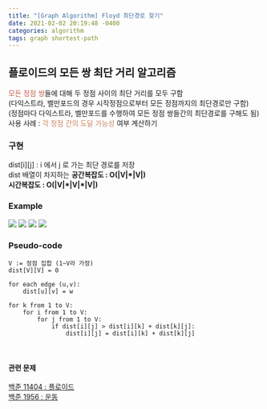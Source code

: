 ```yaml
---
title: "[Graph Algorithm] Floyd 최단경로 찾기"
date: 2021-02-02 20:19:48 -0400
categories: algorithm
tags: graph shortest-path
---
```


## 플로이드의 모든 쌍 최단 거리 알고리즘
<span style="color:#c55f4e">모든 정점 쌍</span>들에 대해 두 정점 사이의 최단 거리를 모두 구함  
(다익스트라, 벨만포드의 경우 시작정점으로부터 모든 정점까지의 최단경로만 구함)  
(정점마다 다익스트라, 벨만포드를 수행하여 모든 정점 쌍들간의 최단경로를 구해도 됨)  
사용 사례 : <span style="color:#ca8462">각 정점 간의 도달 가능성</span> 여부 계산하기  

### 구현
dist\[i]\[j] : i 에서 j 로 가는 최단 경로를 저장  
dist 배열이 차지하는 **공간복잡도 : O(|V|\*|V|)**  
**시간복잡도 : O(|V|\*|V|\*|V|)**  

### Example
<img src="https://img1.daumcdn.net/thumb/R1280x0/?scode=mtistory2&fname=https%3A%2F%2Fblog.kakaocdn.net%2Fdn%2Fq0qSB%2FbtqWjq3XDhr%2FCt85vTNM0bfK0HWpIXHy00%2Fimg.png"/>
<img src="https://img1.daumcdn.net/thumb/R1280x0/?scode=mtistory2&fname=https%3A%2F%2Fblog.kakaocdn.net%2Fdn%2FbFo2Vw%2FbtqWx6pKKR0%2F16PU9UvxclRkE6kQCoHla1%2Fimg.jpg"/>
<img src="https://img1.daumcdn.net/thumb/R1280x0/?scode=mtistory2&fname=https%3A%2F%2Fblog.kakaocdn.net%2Fdn%2FewH6vM%2FbtqWsHqw9q0%2FLakYK6uKtzkxtSHvqpYiz1%2Fimg.png"/>
<img src="https://img1.daumcdn.net/thumb/R1280x0/?scode=mtistory2&fname=https%3A%2F%2Fblog.kakaocdn.net%2Fdn%2FbJ0z2m%2FbtqV36L4xCu%2FlUYY1csk1cKfCtVGBuDUe1%2Fimg.jpg"/>

### Pseudo-code
```
V := 정점 집합 (1~V라 가정)
dist[V][V] = 0

for each edge (u,v):
    dist[u][v] = w

for k from 1 to V:
    for i from 1 to V:
        for j from 1 to V:
            if dist[i][j] > dist[i][k] + dist[k][j]:
                dist[i][j] = dist[i][k] + dist[k][j]
```

<br>

#### 관련 문제  
[백준 11404 : 플로이드](https://www.acmicpc.net/problem/11404)  
[백준 1956 : 운동](https://www.acmicpc.net/problem/1956)  

<br>
<br>
<br>